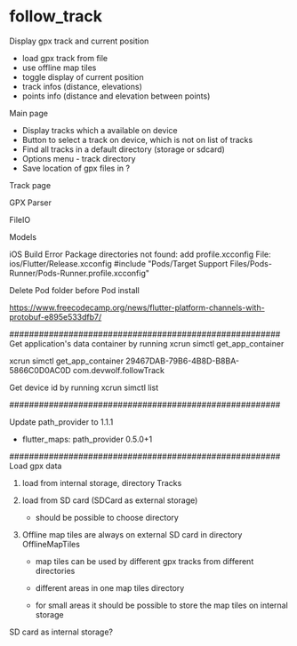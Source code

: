 # follow_track

Display gpx track and current position

- load gpx track from file
- use offline map tiles
- toggle display of current position
- track infos (distance, elevations)
- points info (distance and elevation between points)

Main page
- Display tracks which a available on device
- Button to select a track on device, which is not on list of tracks
- Find all tracks in a default directory (storage or sdcard)
- Options menu - track directory
- Save location of gpx files in ?

Track page

GPX Parser

FileIO

Models

iOS Build
Error Package directories not found: add profile.xcconfig
File: ios/Flutter/Release.xcconfig
#include "Pods/Target Support Files/Pods-Runner/Pods-Runner.profile.xcconfig"

Delete Pod folder before Pod install


https://www.freecodecamp.org/news/flutter-platform-channels-with-protobuf-e895e533dfb7/

#######################################################
Get application's data container by running
xcrun simctl get_app_container <device> <bundle>

xcrun simctl get_app_container 29467DAB-79B6-4B8D-B8BA-5866C0D0AC0D com.devwolf.followTrack

Get device id by running xcrun simctl list

#######################################################

Update path_provider to 1.1.1
- flutter_maps: path_provider 0.5.0+1

#######################################################
Load gpx data

1. load from internal storage, directory Tracks

2. load from SD card (SDCard as external storage)
    - should be possible to choose directory

3. Offline map tiles are always on external SD card in directory OfflineMapTiles
    - map tiles can be used by different gpx tracks from different directories
    - different areas in one map tiles directory

    - for small areas it should be possible to store the map tiles on internal storage

SD card as internal storage?